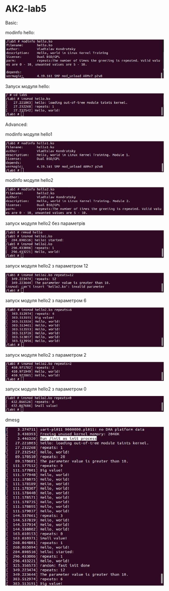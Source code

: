 # AK2-lab5

Basic:

modinfo hello:

![lab5](img/1.jpg)

Запуск модуля hello:

![lab5](img/2.jpg)

Advanced:

modinfo модуля hello1

![lab5](img/3.jpg)

modinfo модуля hello2

![lab5](img/4.jpg)

запуск модуля hello2 без параметрів

![lab5](img/5.jpg)

запуск модуля hello2 з параметром 12

![lab5](img/6.jpg)

запуск модуля hello2 з параметром 6

![lab5](img/7.jpg)

запуск модуля hello2 з параметром 2

![lab5](img/8.jpg)

запуск модуля hello2 з параметром 0

![lab5](img/9.jpg)

dmesg

![lab5](img/10.jpg)

